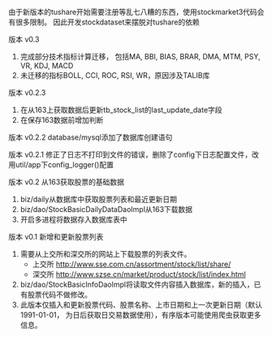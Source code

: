 由于新版本的tushare开始需要注册等乱七八糟的东西，使用stockmarket3代码会有很多限制。
因此开发stockdataset来摆脱对tushare的依赖

版本 v0.3
1. 完成部分技术指标计算迁移， 包括MA, BBI, BIAS, BRAR, DMA, MTM, PSY, VR, KDJ, MACD
2. 未迁移的指标BOLL, CCI, ROC, RSI, WR，原因涉及TALIB库

版本 v0.2.3
1. 在从163上获取数据后更新tb_stock_list的last_update_date字段
2. 在保存163数据前增加判断

版本 v0.2.2
database/mysql添加了数据库创建语句

版本 v0.2.1
修正了日志不打印到文件的错误，删除了config下日志配置文件，改用util/app下config_logger()配置

版本 v0.2
从163获取股票的基础数据
1. biz/daily从数据库中获取股票列表和最近更新日期
2. biz/dao/StockBasicDailyDataDaoImpl从163下载数据
3. 开启多进程将数据存入数据库表中

版本 v0.1
新增和更新股票列表
1. 需要从上交所和深交所的网站上下载股票的列表文件。
    - 上交所 http://www.sse.com.cn/assortment/stock/list/share/
    - 深交所 http://www.szse.cn/market/product/stock/list/index.html
2. biz/dao/StockBasicInfoDaoImpl将读取文件内容插入数据库，新的插入，已有股票代码不做修改。
3. 此版本仅插入和更新股票代码、股票名称、上市日期和上一次更新日期（默认1991-01-01， 为日后获取日交易数据使用），有序版本可能使用爬虫获取更多信息。

